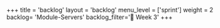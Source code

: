 +++
title = 'backlog'
layout = 'backlog'
menu_level = ['sprint']
weight = 2
backlog= 'Module-Servers'
backlog_filter='📅 Week 3'
+++
